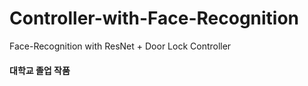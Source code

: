 # Controller-with-Face-Recognition
Face-Recognition with ResNet + Door Lock Controller

#### 대학교 졸업 작품
